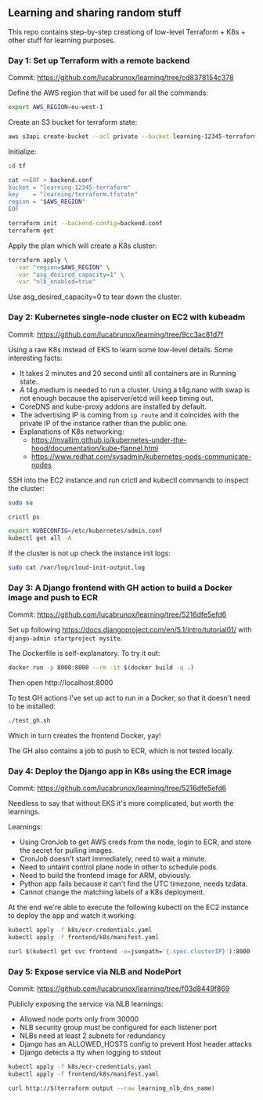 ## Learning and sharing random stuff

This repo contains step-by-step creationg of low-level Terraform + K8s + other stuff for learning purposes.

### Day 1: Set up Terraform with a remote backend

Commit: https://github.com/lucabrunox/learning/tree/cd8378154c378

Define the AWS region that will be used for all the commands:

```bash
export AWS_REGION=eu-west-1
```

Create an S3 bucket for terraform state:

```bash
aws s3api create-bucket --acl private --bucket learning-12345-terraform --create-bucket-configuration LocationConstraint=$AWS_REGION
```

Initialize:

```bash
cd tf

cat <<EOF > backend.conf
bucket = "learning-12345-terraform"
key    = "learning/terraform.tfstate"
region = "$AWS_REGION"
EOF

terraform init --backend-config=backend.conf
terraform get
```

Apply the plan which will create a K8s cluster:

```bash
terraform apply \
  -var "region=$AWS_REGION" \
  -var "asg_desired_capacity=1" \
  -var "nlb_enabled=true"
```

Use asg_desired_capacity=0 to tear down the cluster.

### Day 2: Kubernetes single-node cluster on EC2 with kubeadm

Commit: https://github.com/lucabrunox/learning/tree/9cc3ac81d7f

Using a raw K8s instead of EKS to learn some low-level details. Some interesting facts:

- It takes 2 minutes and 20 second until all containers are in Running state.
- A t4g.medium is needed to run a cluster. Using a t4g.nano with swap is not enough because the apiserver/etcd will keep timing out.
- CoreDNS and kube-proxy addons are installed by default.
- The advertising IP is coming from `ip route` and it coincides with the private IP of the instance rather than the public one.
- Explanations of K8s networking:
  - https://mvallim.github.io/kubernetes-under-the-hood/documentation/kube-flannel.html
  - https://www.redhat.com/sysadmin/kubernetes-pods-communicate-nodes

SSH into the EC2 instance and run crictl and kubectl commands to inspect the cluster:

```bash
sudo su

crictl ps

export KUBECONFIG=/etc/kubernetes/admin.conf
kubectl get all -A
```

If the cluster is not up check the instance init logs:

```bash
sudo cat /var/log/cloud-init-output.log
```

### Day 3: A Django frontend with GH action to build a Docker image and push to ECR

Commit: https://github.com/lucabrunox/learning/tree/5216dfe5efd6

Set up following https://docs.djangoproject.com/en/5.1/intro/tutorial01/ with `django-admin startproject mysite`.

The Dockerfile is self-explanatory. To try it out:

```bash
docker run -p 8000:8000 --rm -it $(docker build -q .)
```

Then open http://localhost:8000

To test GH actions I've set up act to run in a Docker, so that it doesn't need to be installed:

```bash
./test_gh.sh
```

Which in turn creates the frontend Docker, yay!

The GH also contains a job to push to ECR, which is not tested locally.

### Day 4: Deploy the Django app in K8s using the ECR image

Commit: https://github.com/lucabrunox/learning/tree/5216dfe5efd6

Needless to say that without EKS it's more complicated, but worth the learnings.

Learnings:
- Using CronJob to get AWS creds from the node, login to ECR, and store the secret for pulling images.
- CronJob doesn't start immediately, need to wait a minute.
- Need to untaint control plane node in other to schedule pods.
- Need to build the frontend image for ARM, obviously.
- Python app fails because it can't find the UTC timezone, needs tzdata.
- Cannot change the matching labels of a K8s deployment.

At the end we're able to execute the following kubectl on the EC2 instance to deploy the app and watch it working:

```bash
kubectl apply -f k8s/ecr-credentials.yaml
kubectl apply -f frontend/k8s/manifest.yaml

curl $(kubectl get svc frontend -o=jsonpath='{.spec.clusterIP}'):8000
```

### Day 5: Expose service via NLB and NodePort

Commit: https://github.com/lucabrunox/learning/tree/f03d8449f869

Publicly exposing the service via NLB learnings:
- Allowed node ports only from 30000
- NLB security group must be configured for each listener port
- NLBs need at least 2 subnets for redundancy
- Django has an ALLOWED_HOSTS config to prevent Host header attacks
- Django detects a tty when logging to stdout

```bash
kubectl apply -f k8s/ecr-credentials.yaml
kubectl apply -f frontend/k8s/manifest.yaml

curl http://$(terraform output --raw learning_nlb_dns_name)
```